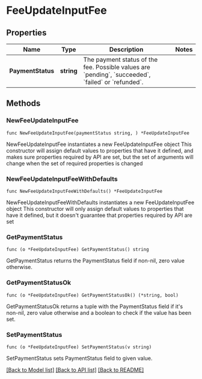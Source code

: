# FeeUpdateInputFee

## Properties

Name | Type | Description | Notes
------------ | ------------- | ------------- | -------------
**PaymentStatus** | **string** | The payment status of the fee. Possible values are &#x60;pending&#x60;, &#x60;succeeded&#x60;, &#x60;failed&#x60; or &#x60;refunded&#x60;. | 

## Methods

### NewFeeUpdateInputFee

`func NewFeeUpdateInputFee(paymentStatus string, ) *FeeUpdateInputFee`

NewFeeUpdateInputFee instantiates a new FeeUpdateInputFee object
This constructor will assign default values to properties that have it defined,
and makes sure properties required by API are set, but the set of arguments
will change when the set of required properties is changed

### NewFeeUpdateInputFeeWithDefaults

`func NewFeeUpdateInputFeeWithDefaults() *FeeUpdateInputFee`

NewFeeUpdateInputFeeWithDefaults instantiates a new FeeUpdateInputFee object
This constructor will only assign default values to properties that have it defined,
but it doesn't guarantee that properties required by API are set

### GetPaymentStatus

`func (o *FeeUpdateInputFee) GetPaymentStatus() string`

GetPaymentStatus returns the PaymentStatus field if non-nil, zero value otherwise.

### GetPaymentStatusOk

`func (o *FeeUpdateInputFee) GetPaymentStatusOk() (*string, bool)`

GetPaymentStatusOk returns a tuple with the PaymentStatus field if it's non-nil, zero value otherwise
and a boolean to check if the value has been set.

### SetPaymentStatus

`func (o *FeeUpdateInputFee) SetPaymentStatus(v string)`

SetPaymentStatus sets PaymentStatus field to given value.



[[Back to Model list]](../README.md#documentation-for-models) [[Back to API list]](../README.md#documentation-for-api-endpoints) [[Back to README]](../README.md)


